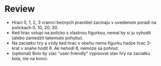 # Review

- Hraci 0, 1, 2, 3 vramci beznych pravidiel zacinaju v uvedenom poradi na polickach 0, 10, 20, 30.
- Ked hrac vstupi na policko s vlastnou figurkou, nemal by si ju vyhodit (alebo zamedzit takemuto pohybu).
- Na zaciatku hry a vzdy ked hrac v obehu nema figurku hadze hrac 3-krat v snahe hodit 6. Ak nehodi 6, nemoze sa pohnut.
- (optional) Bolo by viac "user-friendly" vypisovat stav hry na zaciatku kola, nie na konci.
